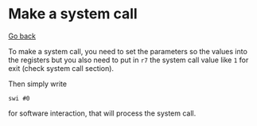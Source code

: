 # Make a system call

[Go back](..)

To make a system call, you need to set the parameters
so the values into the registers but you also
need to put in ``r7`` the system call value
like ``1`` for exit (check system call section).

Then simply write

```asm6502
swi #0
```

for software interaction, that will process the
system call.